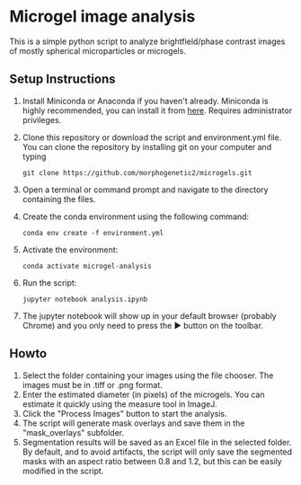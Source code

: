 # Microgel image analysis
 This is a simple python script to analyze brightfield/phase contrast images of mostly spherical microparticles or microgels.

 ## Setup Instructions

1. Install Miniconda or Anaconda if you haven't already. Miniconda is highly recommended, you can install it from [here](https://repo.anaconda.com/miniconda/Miniconda3-latest-Windows-x86_64.exe). Requires administrator privileges.

2. Clone this repository or download the script and environment.yml file. You can clone the repository by installing git on your computer and typing
   ```
   git clone https://github.com/morphogenetic2/microgels.git
   ```


3. Open a terminal or command prompt and navigate to the directory containing the files.

4. Create the conda environment using the following command:
   ```
   conda env create -f environment.yml
   ```

5. Activate the environment:
   ```
   conda activate microgel-analysis
   ```

6. Run the script:
   ```
   jupyter notebook analysis.ipynb
   ```

7. The jupyter notebook will show up in your default browser (probably Chrome) and you only need to press the ▶ button on the toolbar.

## Howto

1. Select the folder containing your images using the file chooser. The images must be in .tiff or .png format.
2. Enter the estimated diameter (in pixels) of the microgels. You can estimate it quickly using the measure tool in ImageJ.
3. Click the "Process Images" button to start the analysis.
4. The script will generate mask overlays and save them in the "mask_overlays" subfolder.
5. Segmentation results will be saved as an Excel file in the selected folder. By default, and to avoid artifacts, the script will only save the segmented masks with an aspect ratio between 0.8 and 1.2, but this can be easily modified in the script.
